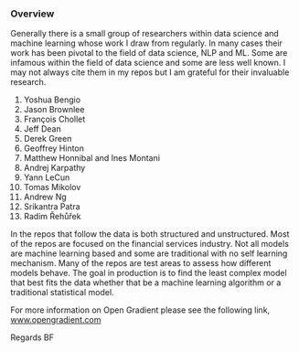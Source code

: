 ### Overview

Generally there is a small group of researchers within data science and machine learning whose work I draw from regularly. In many cases their work has been pivotal to the field of data science, NLP and ML. Some are infamous within the field of data science and some are less well known. I may not always cite them in my repos but I am grateful for their invaluable research. 


1. Yoshua Bengio 
2. Jason Brownlee 
3. François Chollet 
4. Jeff Dean 
5. Derek Green
5. Geoffrey Hinton
6. Matthew Honnibal and Ines Montani 
7. Andrej Karpathy 
8. Yann LeCun 
9. Tomas Mikolov 
10. Andrew Ng 
11. Srikantra Patra 
12. Radim Řehůřek 


In the repos that follow the data is both structured and unstructured. Most of the repos are focused on the financial services industry. Not all models are machine learning based and some are traditional with no self learning mechanism. Many of the repos are test areas to assess how different models behave. The goal in production is to find the least complex model that best fits the data whether that be a machine learning algorithm or a traditional statistical model. 

For more information on Open Gradient please see the following link, www.opengradient.com

Regards
BF

 

